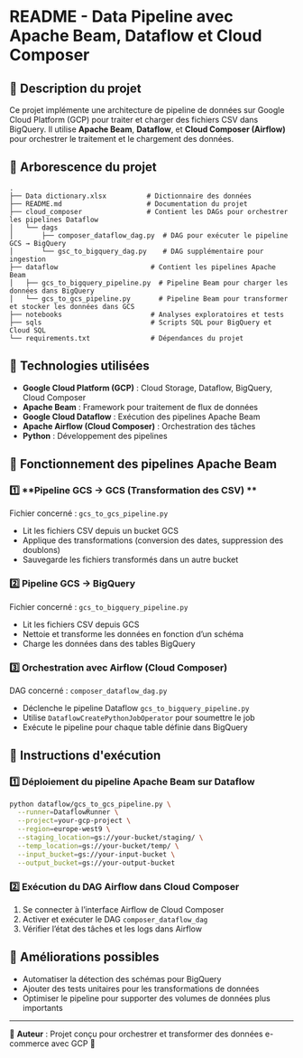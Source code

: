 # README - Data Pipeline avec Apache Beam, Dataflow et Cloud Composer

## 📌 Description du projet
Ce projet implémente une architecture de pipeline de données sur Google Cloud Platform (GCP) pour traiter et charger des fichiers CSV dans BigQuery. Il utilise **Apache Beam**, **Dataflow**, et **Cloud Composer (Airflow)** pour orchestrer le traitement et le chargement des données.

## 📂 Arborescence du projet
```
.
├── Data dictionary.xlsx          # Dictionnaire des données
├── README.md                     # Documentation du projet
├── cloud_composer                # Contient les DAGs pour orchestrer les pipelines Dataflow
│   └── dags
│       ├── composer_dataflow_dag.py  # DAG pour exécuter le pipeline GCS → BigQuery
│       └── gsc_to_bigquery_dag.py    # DAG supplémentaire pour ingestion
├── dataflow                       # Contient les pipelines Apache Beam
│   ├── gcs_to_bigquery_pipeline.py  # Pipeline Beam pour charger les données dans BigQuery
│   └── gcs_to_gcs_pipeline.py       # Pipeline Beam pour transformer et stocker les données dans GCS
├── notebooks                      # Analyses exploratoires et tests
├── sqls                           # Scripts SQL pour BigQuery et Cloud SQL
└── requirements.txt               # Dépendances du projet
```

## 🚀 Technologies utilisées
- **Google Cloud Platform (GCP)** : Cloud Storage, Dataflow, BigQuery, Cloud Composer
- **Apache Beam** : Framework pour traitement de flux de données
- **Google Cloud Dataflow** : Exécution des pipelines Apache Beam
- **Apache Airflow (Cloud Composer)** : Orchestration des tâches
- **Python** : Développement des pipelines

## 🔄 Fonctionnement des pipelines Apache Beam
### 1️⃣ **Pipeline GCS → GCS (Transformation des CSV) **
Fichier concerné : `gcs_to_gcs_pipeline.py`
- Lit les fichiers CSV depuis un bucket GCS
- Applique des transformations (conversion des dates, suppression des doublons)
- Sauvegarde les fichiers transformés dans un autre bucket

### 2️⃣ **Pipeline GCS → BigQuery**
Fichier concerné : `gcs_to_bigquery_pipeline.py`
- Lit les fichiers CSV depuis GCS
- Nettoie et transforme les données en fonction d’un schéma
- Charge les données dans des tables BigQuery

### 3️⃣ **Orchestration avec Airflow (Cloud Composer)**
DAG concerné : `composer_dataflow_dag.py`
- Déclenche le pipeline Dataflow `gcs_to_bigquery_pipeline.py`
- Utilise `DataflowCreatePythonJobOperator` pour soumettre le job
- Exécute le pipeline pour chaque table définie dans BigQuery

## 📌 Instructions d'exécution
### 1️⃣ **Déploiement du pipeline Apache Beam sur Dataflow**
```sh
python dataflow/gcs_to_gcs_pipeline.py \
  --runner=DataflowRunner \
  --project=your-gcp-project \
  --region=europe-west9 \
  --staging_location=gs://your-bucket/staging/ \
  --temp_location=gs://your-bucket/temp/ \
  --input_bucket=gs://your-input-bucket \
  --output_bucket=gs://your-output-bucket
```

### 2️⃣ **Exécution du DAG Airflow dans Cloud Composer**
1. Se connecter à l’interface Airflow de Cloud Composer
2. Activer et exécuter le DAG `composer_dataflow_dag`
3. Vérifier l’état des tâches et les logs dans Airflow


## 📌 Améliorations possibles
- Automatiser la détection des schémas pour BigQuery
- Ajouter des tests unitaires pour les transformations de données
- Optimiser le pipeline pour supporter des volumes de données plus importants

---

📢 **Auteur** : Projet conçu pour orchestrer et transformer des données e-commerce avec GCP 🚀

